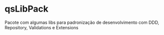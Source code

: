 # qsLibPack
Pacote com algumas libs para padronização de desenvolvimento com DDD, Repository, Validations e Extensions
